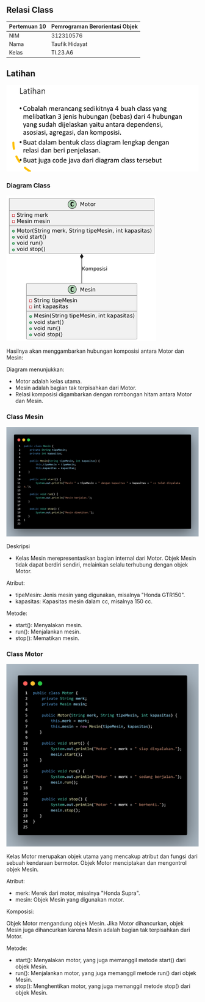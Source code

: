 ## Relasi Class
| Pertemuan 10  |  Pemrograman Berorientasi Objek  
|-------|---------
| NIM   | 312310576
| Nama  | Taufik Hidayat
| Kelas | TI.23.A6

## Latihan

![gambar](ss6/latihan.png)

### Diagram Class

![image](ss6/diagramclass_praktimu6.png)

Hasilnya akan menggambarkan hubungan komposisi antara Motor dan Mesin:


Diagram menunjukkan:

- Motor adalah kelas utama.
- Mesin adalah bagian tak terpisahkan dari Motor.
- Relasi komposisi digambarkan dengan rombongan hitam antara Motor dan Mesin.

### Class Mesin

![image](ss6/mesin.png)

Deskripsi
- Kelas Mesin merepresentasikan bagian internal dari Motor. Objek Mesin tidak dapat berdiri sendiri, melainkan selalu terhubung dengan objek Motor.

Atribut:
- tipeMesin: Jenis mesin yang digunakan, misalnya "Honda GTR150".
- kapasitas: Kapasitas mesin dalam cc, misalnya 150 cc.

Metode:
- start(): Menyalakan mesin.
- run(): Menjalankan mesin.
- stop(): Mematikan mesin.

### Class Motor

![image](ss6/motor.png)

Kelas Motor merupakan objek utama yang mencakup atribut dan fungsi dari sebuah kendaraan bermotor. Objek Motor menciptakan dan mengontrol objek Mesin.

Atribut:
- merk: Merek dari motor, misalnya "Honda Supra".
- mesin: Objek Mesin yang digunakan motor.

Komposisi:

Objek Motor mengandung objek Mesin. Jika Motor dihancurkan, objek Mesin juga dihancurkan karena Mesin adalah bagian tak terpisahkan dari Motor.

Metode:
- start(): Menyalakan motor, yang juga memanggil metode start() dari objek Mesin.
- run(): Menjalankan motor, yang juga memanggil metode run() dari objek Mesin.
- stop(): Menghentikan motor, yang juga memanggil metode stop() dari objek Mesin.
